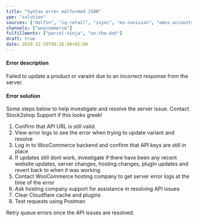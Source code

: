 ```yaml
---
title: "Syntax error malformed JSON"
ype: "solution"
sources: ["dolfin", "iq-retail", "isync", "ms-navision", "omni-accounts", "pastel-partner", "sage-50cloud-pastel-xpress", "sage-200-evolution", "sage-300cloud", "sage-business-cloud-financials", "sage-evolution", "sage-one", "sage-pastel-evolution", "sap", "syspro" ]
channels: ["woocommerce"]
fulfillments: ["parcel-ninja", "on-the-dot"]
draft: true
date: 2020-12-29T09:26:00+02:00
---
```

<!-- update_variant -->
#### Error description
Failed to update a product or varaint due to an incorrect response from the server.

#### Error solution
Some steps below to help investigate and resolve the server issue. Contact Stock2shop Support if this looks greek!

1. Confirm that API URL is still valid.
2. View error logs to see the error when trying to update variant and resolve
3. Log in to WooCommerce backend and confirm that API keys are still in place
4. If updates still dont work,  investigate if there have been any recent website updates, server changes, hosting changes, plugin updates and revert back to when it was working
5. Contact WooCommerce hosting company to get server error logs at the time of the error
6. Ask hosting company support for assistance in resolving API issues
7. Clear Cloudflare cache and plugins
8. Test requests using Postman

Retry queue errors once the API issues are resolved.